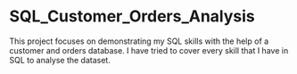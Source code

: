 # SQL_Customer_Orders_Analysis
This project focuses on demonstrating my SQL skills with the help of a customer and orders database. 
I have tried to cover every skill that I have in SQL to analyse the dataset.
